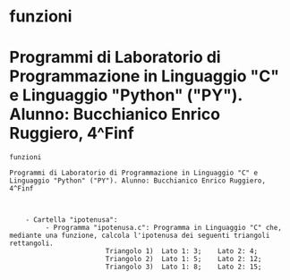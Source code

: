 # funzioni

# Programmi di Laboratorio di Programmazione in Linguaggio "C" e Linguaggio "Python" ("PY"). Alunno: Bucchianico Enrico Ruggiero, 4^Finf


	funzioni

	Programmi di Laboratorio di Programmazione in Linguaggio "C" e Linguaggio "Python" ("PY"). Alunno: Bucchianico Enrico Ruggiero, 4^Finf
	
	
	
		- Cartella "ipotenusa":
		 	 - Programma "ipotenusa.c": Programma in Linguaggio "C" che, mediante una funzione, calcola l'ipotenusa dei seguenti triangoli rettangoli.
							Triangolo 1)  Lato 1: 3;    Lato 2: 4;
							Triangolo 2)  Lato 1: 5;    Lato 2: 12;
							Triangolo 3)  Lato 1: 8;    Lato 2: 15;